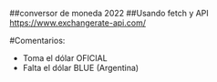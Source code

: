 ##conversor de moneda 2022
##Usando fetch y API https://www.exchangerate-api.com/

#Comentarios:
- Toma el dólar OFICIAL
- Falta el dólar BLUE (Argentina)
